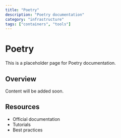 ```yaml
---
title: "Poetry"
description: "Poetry documentation"
category: "infrastructure"
tags: ["containers", "tools"]
---
```


# Poetry

This is a placeholder page for Poetry documentation.

## Overview

Content will be added soon.

## Resources

- Official documentation
- Tutorials
- Best practices
